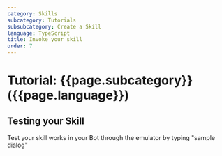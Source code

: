 ```yaml
---
category: Skills
subcategory: Tutorials
subsubcategory: Create a Skill
language: TypeScript
title: Invoke your skill
order: 7
---
```


# Tutorial: {{page.subcategory}} ({{page.language}})

## Testing your Skill

Test your skill works in your Bot through the emulator by typing "sample dialog"
